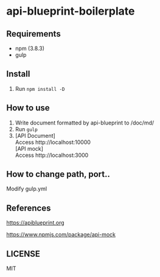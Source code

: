 # api-blueprint-boilerplate


## Requirements
- npm (3.8.3)
- gulp


## Install
1. Run `npm install -D`

## How to use
1. Write document formatted by api-blueprint to /doc/md/
2. Run `gulp`
3. [API Document]   
Access http://localhost:10000    
[API mock]  
Access http://localhost:3000  

## How to change path, port..

Modify gulp.yml

## References
https://apiblueprint.org

https://www.npmjs.com/package/api-mock

## LICENSE

MIT


